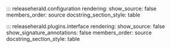 ::: releaseherald.configuration
    rendering:
      show_source: false
      members_order: source
      docstring_section_style: table

 
::: releaseherald.plugins.interface
    rendering:
      show_source: false
      show_signature_annotations: false
      members_order: source
      docstring_section_style: table